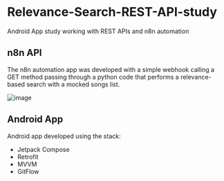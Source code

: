 # Relevance-Search-REST-API-study
Android App study working with REST APIs and n8n automation

## n8n API
The n8n automation app was developed with a simple webhook calling a GET method passing through a python code that performs a relevance-based search with a mocked songs list.

![image](https://github.com/user-attachments/assets/44462280-cd24-4887-8e7e-bb3c2b4d12a3)

## Android App

Android app developed using the stack:
- Jetpack Compose
- Retrofit
- MVVM
- GitFlow
